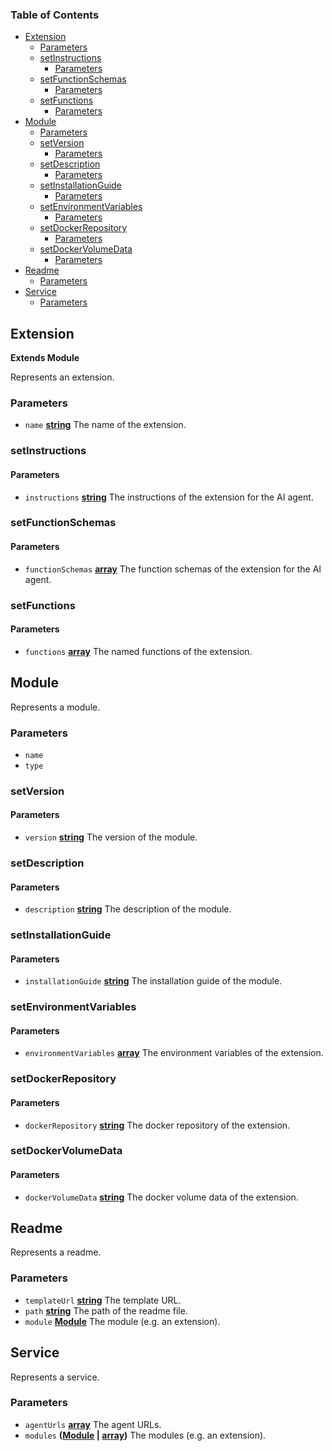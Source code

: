 <!-- Generated by documentation.js. Update this documentation by updating the source code. -->

### Table of Contents

*   [Extension][1]
    *   [Parameters][2]
    *   [setInstructions][3]
        *   [Parameters][4]
    *   [setFunctionSchemas][5]
        *   [Parameters][6]
    *   [setFunctions][7]
        *   [Parameters][8]
*   [Module][9]
    *   [Parameters][10]
    *   [setVersion][11]
        *   [Parameters][12]
    *   [setDescription][13]
        *   [Parameters][14]
    *   [setInstallationGuide][15]
        *   [Parameters][16]
    *   [setEnvironmentVariables][17]
        *   [Parameters][18]
    *   [setDockerRepository][19]
        *   [Parameters][20]
    *   [setDockerVolumeData][21]
        *   [Parameters][22]
*   [Readme][23]
    *   [Parameters][24]
*   [Service][25]
    *   [Parameters][26]

## Extension

**Extends Module**

Represents an extension.

### Parameters

*   `name` **[string][27]** The name of the extension.

### setInstructions

#### Parameters

*   `instructions` **[string][27]** The instructions of the extension for the AI agent.

### setFunctionSchemas

#### Parameters

*   `functionSchemas` **[array][28]** The function schemas of the extension for the AI agent.

### setFunctions

#### Parameters

*   `functions` **[array][28]** The named functions of the extension.

## Module

Represents a module.

### Parameters

*   `name` &#x20;
*   `type` &#x20;

### setVersion

#### Parameters

*   `version` **[string][27]** The version of the module.

### setDescription

#### Parameters

*   `description` **[string][27]** The description of the module.

### setInstallationGuide

#### Parameters

*   `installationGuide` **[string][27]** The installation guide of the module.

### setEnvironmentVariables

#### Parameters

*   `environmentVariables` **[array][28]** The environment variables of the extension.

### setDockerRepository

#### Parameters

*   `dockerRepository` **[string][27]** The docker repository of the extension.

### setDockerVolumeData

#### Parameters

*   `dockerVolumeData` **[string][27]** The docker volume data of the extension.

## Readme

Represents a readme.

### Parameters

*   `templateUrl` **[string][27]** The template URL.
*   `path` **[string][27]** The path of the readme file.
*   `module` **[Module][9]** The module (e.g. an extension).

## Service

Represents a service.

### Parameters

*   `agentUrls` **[array][28]** The agent URLs.
*   `modules` **([Module][9] | [array][28])** The modules (e.g. an extension).

[1]: #extension

[2]: #parameters

[3]: #setinstructions

[4]: #parameters-1

[5]: #setfunctionschemas

[6]: #parameters-2

[7]: #setfunctions

[8]: #parameters-3

[9]: #module

[10]: #parameters-4

[11]: #setversion

[12]: #parameters-5

[13]: #setdescription

[14]: #parameters-6

[15]: #setinstallationguide

[16]: #parameters-7

[17]: #setenvironmentvariables

[18]: #parameters-8

[19]: #setdockerrepository

[20]: #parameters-9

[21]: #setdockervolumedata

[22]: #parameters-10

[23]: #readme

[24]: #parameters-11

[25]: #service

[26]: #parameters-12

[27]: https://developer.mozilla.org/docs/Web/JavaScript/Reference/Global_Objects/String

[28]: https://developer.mozilla.org/docs/Web/JavaScript/Reference/Global_Objects/Array
